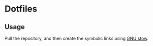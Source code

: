 # Dotfiles

## Usage

Pull the repository, and then create the symbolic links using [GNU stow](https://www.gnu.org/software/stow/).

